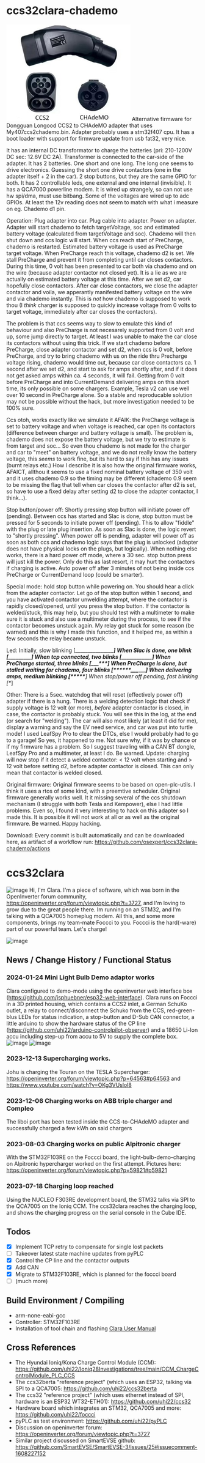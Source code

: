 # ccs32clara-chademo

![image](doc/ccs2-chademo_adapter.jpg) Alternative firmware for Dongguan Longood CCS2 to CHAdeMO adapter that uses My407ccs2chademo.bin.
Adapter probably uses a stm32f407 cpu. It has a boot loader with support for firmware update from usb fat32, very nice.

It has an internal DC transformator to charge the batteries (pri: 210-1200V DC sec: 12.6V DC 2A). Transformer is connected to the car-side of the adapter.
It has 2 batteries. One short and one long. The long one seems to drive electronics. Guessing the short one drive contactors (one in the adapter itself + 2 in the car).
2 stop buttons, but they are the same GPIO for both.
It has 2 controllable leds, one external and one internal (invisible).
It has a QCA7000 powerline modem. It is wired up strangely, so can not use hw spi/dma, must use bitbang.
Some of the voltages are wired up to adc GPIOs. At least the 12v reading does not seem to match with what i measure on eg. Chademo d1 pin.

Operation:
Plug adapter into car. Plug cable into adapter. Power on adapter.
Adapter will start chademo to fetch targetVoltage, soc and estimated battery voltage (calculated from targetVoltage and soc).
Chademo will then shut down and ccs logic will start.
When ccs reach start of PreCharge, chademo is restarted. Estimated battery voltage is used as PreCharge target voltage.
When PreCharge reach this voltage, chademo d2 is set. We stall PreCharge and prevent it from completing until car closes contactors.
During this time, 0 volt has been presented to car both via chademo and on the wire (because adapter contactor not closed yet). It is a lie as we are actually on estimated battery voltage at this time.
After we set d2, car hopefully close contactors. After car close contactors, we close the adapter contactor and voila, we apperantly manifested battery voltage on the wire and via chademo instantly.
This is _not_ how chademo is supposed to work thou (I _think_ charger is supposed to quickly increase voltage from 0 volts to target voltage, immediately after car closes the contactors).

The problem is that ccs seems way to slow to emulate this kind of behaviour and also PreCharge is not necesarely supported from 0 volt and up, some jump directly to target.
At least I was unable to make the car close its contactors without using this trick. If we start chademo before PreCharge, close adapter contactor and set d2, when ccs is 0 volt, before PreCharge,
and try to bring chademo with us on the ride thru Precharge voltage rising, chademo would time out, because car close contactors ca. 1 second after we set d2, and start to ask for amps shortly after,
and if it does not get asked amps within ca. 4 seconds, it will fail. Getting from 0 volt before PreCharge and into CurrentDemand delivering amps on this short time, its only possible on some chargers.
Example, Tesla v2 can use well over 10 second in PreCharge alone. So a stable and reproducable solution may not be possible without the hack, but more investigation needed to be 100% sure.

Ccs otoh, works exactly like we simulate it AFAIK: the PreCharge voltage is set to battery voltage and when voltage is reached, car open its contactors (difference between charger and battery voltage is small).
The problem is, chademo does not expose the battery voltage, but we try to estimate is from target and soc...
So even thou chademo is not made for the charger and car to "meet" on battery voltage, and we do not really know the battery voltage, this _seems_ to work fine, but its hard to say if this has any issues (burnt relays etc.)
How I describe it is also how the original firmware works, AFAICT, allthou it seems to use a fixed nominal battery voltage of 350 volt and it uses chademo 0.9 so the timing may be different
(chademo 0.9 seem to be missing the flag that tell when car closes the contactor after d2 is set, so have to use a fixed delay after setting d2 to close the adapter contactor, I think...).

Stop button/power off:
Shortly pressing stop button will initiate power off (pending).
Between ccs has started and Slac is done, stop button must be pressed for 5 seconds to initiate power off (pending). This to allow "fiddle" with the plug or late plug insertion.
As soon as Slac is done, the logic revert to "shortly pressing".
When power off is pending, adapter will power off as soon as both ccs and chademo logic says that the plug is unlocked (adapter does not have physical locks on the plugs, but logically).
When nothing else works, there is a hard power off mode, where a 30 sec. stop button press will just kill the power. Only do this as last resort, it may hurt the contactors if charging is active.
Auto power off after 3 minutes of not being inside ccs PreCharge or CurrentDemand loop (could be smarter).

Special mode: hold stop button while powering on. You should hear a click from the adapter contactor. Let go of the stop button within 1 second, and you have activated contactor unwelding attempt, where 
the contactor is rapidly closed/opened, until you press the stop button. If the contactor is welded/stuck, this may help, but you should test with a multimeter to make sure it is stuck and also use a multimeter during the 
process, to see if the contactor becomes unstuck again. My relay got stuck for some reason (be warned) and this is why I made this function, and it helped me, as within a few seconds the relay became unstuck.

Led:
Initially, slow blinking [***************_______________]
When Slac is done, one blink [***_________]
When tcp connected, two blinks [***___***_________]
When PreCharge started, three blinks [***___***___***_________]
When PreCharge is done, but stalled waiting for chademo, four blinks [***___***___***___***_________]
When delivering amps, medium blinking [*****_____]
When stop/power off pending, fast blinking [*_]

Other:
There is a 5sec. watchdog that will reset (effectively power off) adapter if there is a hung.
There is a welding detection logic that check if supply voltage is 12 volt (or more), _before_ adapter contactor is closed, in case, the contactor is probably stuck. You will see this in the log, at the end (or search for "welding").
The car will also most likely (at least it did for me), display a warning and say the EV need service, and car was put into turtle mode! I used LeafSpy Pro to clear the DTCs, else I would probably had to go to a garage!
So yes, it happened to me. Not sure why, if it was by chance or if my firmware has a problem. So I suggest traveling with a CAN BT dongle, LeafSpy Pro and a multimeter, at least I do. Be warned.
Update: charging will now stop if it detect a welded contactor: < 12 volt when starting and > 12 volt before setting d2, before adapter contactor is closed. This can only mean that contactor is welded closed.

Original firmware:
Original firmware seems to be based on open-plc-utils. I think it uses a rtos of some kind, with a preemtive scheduler.
Original firmware generally works well. It it missing several of the ccs shutdown mechanism (I struggle with both Tesla and Kempower), else I had little problems.
Even so, I found it very interesting to hack on this adapter so I made this. It is possible it will not work at all or as well as the original firmware. Be warned.
Happy hacking.

Download:
Every commit is built automatically and can be downloaded here, as artifact of a workflow run: https://github.com/osexpert/ccs32clara-chademo/actions

# ccs32clara

![image](doc/clara_logo_colored.jpg) Hi, I'm Clara. I'm a piece of software, which was born in the OpenInverter forum community, https://openinverter.org/forum/viewtopic.php?t=3727, and I'm loving to grow due to the great people there.
Im running on an STM32, and I'm talking with a QCA7005 homeplug modem. All this, and some more components, brings my team-mate Foccci to you. Foccci is the hard(-ware) part of our powerful team. Let's charge!

![image](doc/foccci_and_clara_logo_colored.jpg)

## News / Change History / Functional Status

### 2024-01-24 Mini Light Bulb Demo adaptor works
Clara configured to demo-mode using the openinverter web interface box (https://github.com/jsphuebner/esp32-web-interface). Clara runs on Foccci in a 3D printed housing, which contains a CCS2 inlet, a German SchuKo outlet, a relay to connect/disconnect the Schuko from the CCS, red-green-blus LEDs for status indication, a stop-button and D-Sub CAN connector, a little arduino to show the hardware status of the CP line (https://github.com/uhi22/arduino-controlpilot-observer) and a 18650 Li-Ion accu including step-up from accu to 5V to supply the complete box.
![image](doc/2024-01-27_lightbulbdemo_off.jpg)
![image](doc/2024-01-27_lightbulbdemo_on.jpg)


### 2023-12-13 Supercharging works.
Johu is charging the Touran on the TESLA Supercharger: https://openinverter.org/forum/viewtopic.php?p=64563#p64563 and https://www.youtube.com/watch?v=OKg3VUslol8

### 2023-12-06 Charging works on ABB triple charger and Compleo
The liboi port has been tested inside the CCS-to-CHAdeMO adapter and successfully charged a few kWh on said chargers

### 2023-08-03 Charging works on public Alpitronic charger

With the STM32F103RE on the Foccci board, the light-bulb-demo-charging on Alpitronic hypercharger worked on the first attempt.
Pictures here: https://openinverter.org/forum/viewtopic.php?p=59821#p59821

### 2023-07-18 Charging loop reached

Using the NUCLEO F303RE development board, the STM32 talks via SPI to the QCA7005 on the Ioniq CCM. The ccs32clara reaches the charging
loop, and shows the charging progress on the serial console in the Cube IDE.

## Todos
- [x] Implement TCP retry to compensate for single lost packets
- [ ] Takeover latest state machine updates from pyPLC
- [x] Control the CP line and the contactor outputs
- [x] Add CAN
- [x] Migrate to STM32F103RE, which is planned for the foccci board
- [ ] (much more)

## Build Environment / Compiling

- arm-none-eabi-gcc
- Controller: STM32F103RE
- Installation of tool chain and flashing [Clara User Manual](doc/clara_user_manual.md)

## Cross References

* The Hyundai Ioniq/Kona Charge Control Module (CCM): https://github.com/uhi22/Ioniq28Investigations/tree/main/CCM_ChargeControlModule_PLC_CCS
* The ccs32berta "reference project" (which uses an ESP32, talking via SPI to a QCA7005: https://github.com/uhi22/ccs32berta
* The ccs32 "reference project" (which uses ethernet instead of SPI, hardware is an ESP32 WT32-ETH01): https://github.com/uhi22/ccs32
* Hardware board which integrates an STM32, QCA7005 and more: https://github.com/uhi22/foccci
* pyPLC as test environment: https://github.com/uhi22/pyPLC
* Discussion on openinverter forum: https://openinverter.org/forum/viewtopic.php?t=3727
* Similar project discussed on SmartEVSE github: https://github.com/SmartEVSE/SmartEVSE-3/issues/25#issuecomment-1608227152
